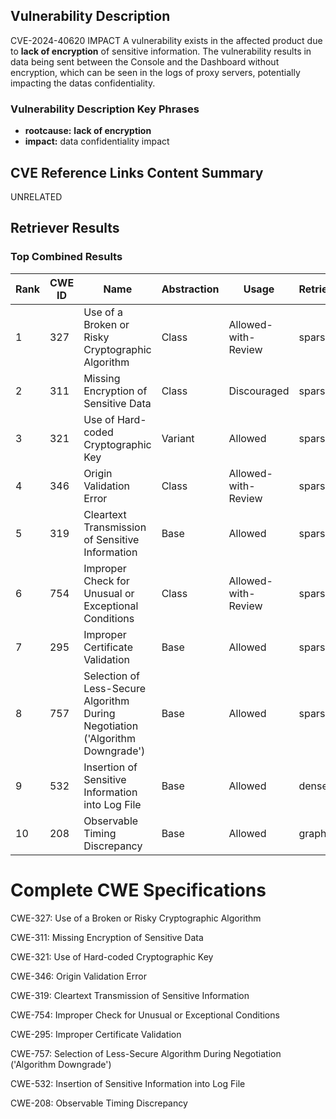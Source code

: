 ## Vulnerability Description
CVE-2024-40620 IMPACT A vulnerability exists in the affected product due to **lack of encryption** of sensitive information. The vulnerability results in data being sent between the Console and the Dashboard without encryption, which can be seen in the logs of proxy servers, potentially impacting the datas confidentiality.

### Vulnerability Description Key Phrases
- **rootcause:** **lack of encryption**
- **impact:** data confidentiality impact

## CVE Reference Links Content Summary
UNRELATED

## Retriever Results

### Top Combined Results

| Rank | CWE ID | Name | Abstraction | Usage  | Retrievers | Individual Scores |
|------|--------|------|-------------|-------|------------|-------------------|
| 1 | 327 | Use of a Broken or Risky Cryptographic Algorithm | Class | Allowed-with-Review | sparse | 0.327 |
| 2 | 311 | Missing Encryption of Sensitive Data | Class | Discouraged | sparse | 0.325 |
| 3 | 321 | Use of Hard-coded Cryptographic Key | Variant | Allowed | sparse | 0.310 |
| 4 | 346 | Origin Validation Error | Class | Allowed-with-Review | sparse | 0.309 |
| 5 | 319 | Cleartext Transmission of Sensitive Information | Base | Allowed | sparse | 0.308 |
| 6 | 754 | Improper Check for Unusual or Exceptional Conditions | Class | Allowed-with-Review | sparse | 0.294 |
| 7 | 295 | Improper Certificate Validation | Base | Allowed | sparse | 0.293 |
| 8 | 757 | Selection of Less-Secure Algorithm During Negotiation ('Algorithm Downgrade') | Base | Allowed | sparse | 0.293 |
| 9 | 532 | Insertion of Sensitive Information into Log File | Base | Allowed | dense | 0.650 |
| 10 | 208 | Observable Timing Discrepancy | Base | Allowed | graph | 0.003 |



# Complete CWE Specifications

CWE-327: Use of a Broken or Risky Cryptographic Algorithm

CWE-311: Missing Encryption of Sensitive Data

CWE-321: Use of Hard-coded Cryptographic Key

CWE-346: Origin Validation Error

CWE-319: Cleartext Transmission of Sensitive Information

CWE-754: Improper Check for Unusual or Exceptional Conditions

CWE-295: Improper Certificate Validation

CWE-757: Selection of Less-Secure Algorithm During Negotiation ('Algorithm Downgrade')

CWE-532: Insertion of Sensitive Information into Log File

CWE-208: Observable Timing Discrepancy